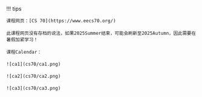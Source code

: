 !!! tips

    课程网页：[CS 70](https://www.eecs70.org/)

    此课程网页没有存档的说法，如果2025Summer结束，可能会刷新至2025Autumn，因此需要在暑假加紧学习！

    课程Calendar：

    ![ca1](cs70/ca1.png)

    ![ca2](cs70/ca2.png)

    ![ca3](cs70/ca3.png)
